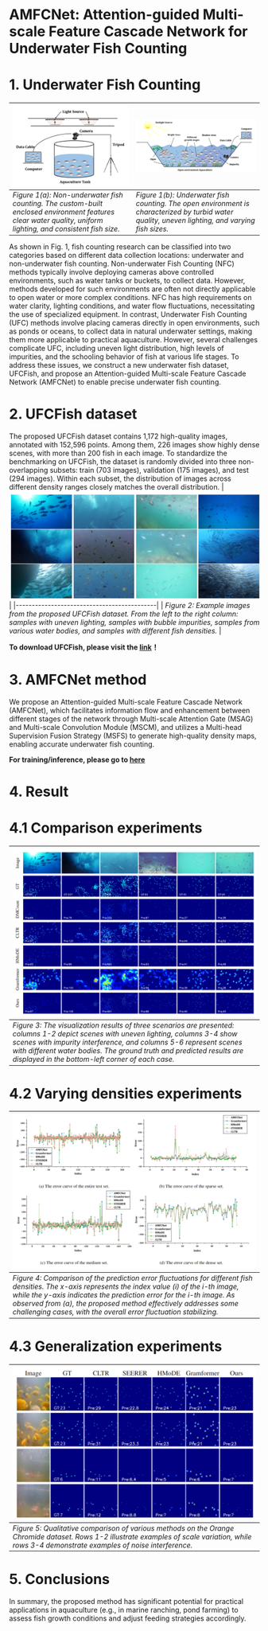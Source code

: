 # AMFCNet: Attention-guided Multi-scale Feature Cascade Network for Underwater Fish Counting
# 1. Underwater Fish Counting
| ![Image 1](https://github.com/hanyu729/AMFCNet/raw/main/Figs/fig1a.png) | ![Image 2](https://github.com/hanyu729/AMFCNet/raw/main/Figs/fig1b.png) |
|-------------------------------------------|---------------------------------------------|
| *Figure 1(a): Non-underwater fish counting. The custom-built enclosed environment features clear water quality, uniform lighting, and consistent fish size.*        | *Figure 1(b): Underwater fish counting. The open environment is characterized by turbid water quality, uneven lighting, and varying fish sizes.*  |

As shown in Fig. 1, fish counting research can be classified into two categories based on different data collection locations: underwater and non-underwater fish counting. Non-underwater Fish Counting (NFC) methods typically involve deploying cameras above controlled environments, such as water tanks or buckets, to collect data. However, methods developed for such environments are often not directly applicable to open water or more complex conditions. NFC has high requirements on water clarity, lighting conditions, and water flow fluctuations, necessitating the use of specialized equipment. 
In contrast, Underwater Fish Counting (UFC) methods involve placing cameras directly in open environments, such as ponds or oceans, to collect data in natural underwater settings, making them more applicable to practical aquaculture. However, several challenges complicate UFC, including uneven light distribution, high levels of impurities, and the schooling behavior of fish at various life stages. To address these issues, we construct a new underwater fish dataset, UFCFish, and propose an Attention-guided Multi-scale Feature Cascade Network (AMFCNet) to enable precise underwater fish counting.

# 2. UFCFish dataset
The proposed UFCFish dataset contains 1,172 high-quality images, annotated with 152,596 points. Among them, 226 images show highly dense scenes, with more than 200 fish in each image. To standardize the benchmarking on UFCFish, the dataset is randomly divided into three non-overlapping subsets: train (703 images), validation (175 images), and test (294 images). Within each subset, the distribution of images across different density ranges closely matches the overall distribution.
| ![Image 3](https://github.com/hanyu729/AMFCNet/raw/main/Figs/fig2.png) |
|--------------------------------------------|
| *Figure 2: Example images from the proposed UFCFish dataset. From the left to the right column: samples with uneven lighting, samples with bubble impurities, samples from various water bodies, and samples with different fish densities.*       |

**To download UFCFish, please visit the [link](https://caueducn-my.sharepoint.com/:u:/g/personal/hanyuu_cau_edu_cn/EQat8iRyix1Bg9makWWwZ6ABJTBRAmvz2Zh2XwBd0pizMw?e=Ev89gk)！**

# 3. AMFCNet method
We propose an Attention-guided Multi-scale Feature Cascade Network (AMFCNet), which facilitates information flow and enhancement between different stages of the network through Multi-scale Attention Gate (MSAG) and Multi-scale Convolution Module (MSCM), and utilizes a Multi-head Supervision Fusion Strategy (MSFS) to generate high-quality density maps, enabling accurate underwater fish counting.

**For training/inference, please go to [here](https://github.com/hanyu729/AMFCNet/raw/main/AMFCNet/readme)**

# 4. Result
# 4.1 Comparison experiments
| ![Image 4](https://github.com/hanyu729/AMFCNet/raw/main/Figs/fig3.png) |
|--------------------------------------------|
| *Figure 3: The visualization results of three scenarios are presented: columns 1-2 depict scenes with uneven lighting, columns 3-4 show scenes with impurity interference, and columns 5-6 represent scenes with different water bodies. The ground truth and predicted results are displayed in the bottom-left corner of each case.*       |

# 4.2 Varying densities experiments
| ![Image 5](https://github.com/hanyu729/AMFCNet/raw/main/Figs/fig4.png) |
|--------------------------------------------|
| *Figure 4: Comparison of the prediction error fluctuations for different fish densities. The x-axis represents the index value (i) of the i-th image, while the y-axis indicates the prediction error for the i-th image. As observed from (a), the proposed method effectively addresses some challenging cases, with the overall error fluctuation stabilizing.*       |

# 4.3 Generalization experiments
| ![Image 6](https://github.com/hanyu729/AMFCNet/raw/main/Figs/fig5.png) |
|--------------------------------------------|
| *Figure 5: Qualitative comparison of various methods on the Orange Chromide dataset. Rows 1-2 illustrate examples of scale variation, while rows 3-4 demonstrate examples of noise interference.*       |

# 5. Conclusions
In summary, the proposed method has significant potential for practical applications in aquaculture (e.g., in marine ranching, pond farming) to assess fish growth conditions and adjust feeding strategies accordingly.
